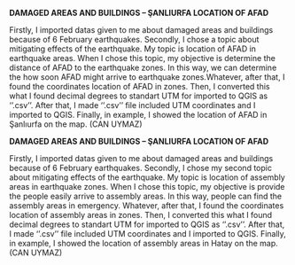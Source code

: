 ﻿**DAMAGED AREAS AND BUILDINGS – ŞANLIURFA LOCATION OF AFAD**

Firstly, I imported datas given to me about damaged areas and buildings because of 6 February earthquakes. Secondly, I chose a topic about mitigating effects of the earthquake. My topic is location of AFAD in earthquake areas. When I chose this topic, my objective is determine the distance of AFAD to the earthquake zones. In this way, we can determine the how soon AFAD might arrive to earthquake zones.Whatever, after that, I found the coordinates location of AFAD in zones. Then, I converted this what I found decimal degrees to standart UTM for imported to QGIS as ‘’.csv’’. After that, I made ‘’.csv’’ file included UTM coordinates and I imported to QGIS. Finally, in example, I showed the location of AFAD in Şanlıurfa on the map. (CAN UYMAZ)

﻿**DAMAGED AREAS AND BUILDINGS – ŞANLIURFA LOCATION OF AFAD**
 
 Firstly, I imported datas given to me about damaged areas and buildings because of 6 February earthquakes. Secondly, I chose my second topic about mitigating effects of the earthquake. My topic is location of assembly areas in earthquake zones. When I chose this topic, my objective is provide the people easily arrive to assembly areas. In this way, people can find the assembly areas in emergency. Whatever, after that, I found the coordinates location of assembly areas in zones. Then, I converted this what I found decimal degrees to standart UTM for imported to QGIS as ‘’.csv’’. After that, I made ‘’.csv’’ file included UTM coordinates and I imported to QGIS. Finally, in example, I showed the location of assembly areas in Hatay on the map. (CAN UYMAZ)
